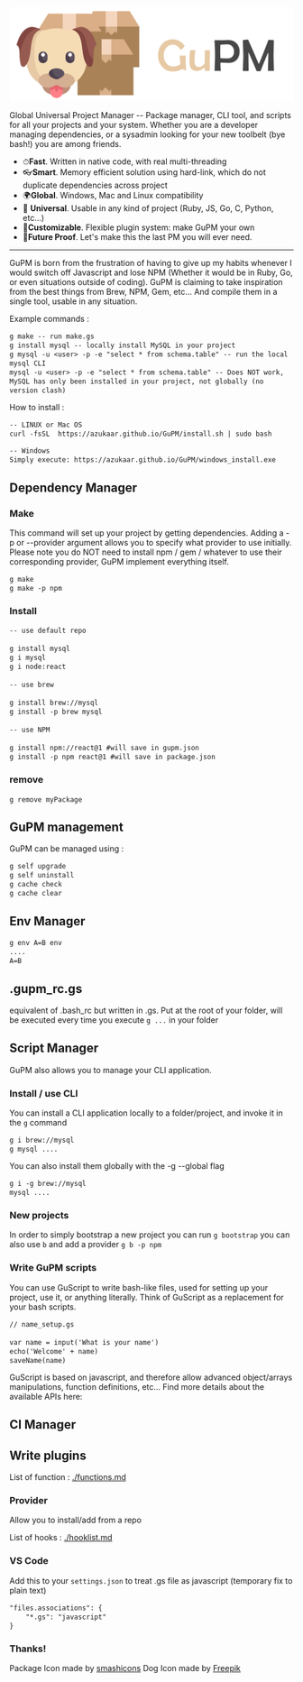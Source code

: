 ![dog](./banner.png)

Global Universal Project Manager -- Package manager, CLI tool, and scripts for all your projects and your system. Whether you are a developer managing dependencies, or a sysadmin looking for your new toolbelt (bye bash!) you are among friends.

 * ⏱**Fast**. Written in native code, with real multi-threading
 * 👓**Smart**. Memory efficient solution using hard-link, which do not duplicate dependencies across project
 * 🌍**Global**. Windows, Mac and Linux compatibility
 * 🌈 **Universal**. Usable in any kind of project (Ruby, JS, Go, C, Python, etc...)
 * 👗**Customizable**. Flexible plugin system: make GuPM your own
 * 👝**Future Proof**. Let's make this the last PM you will ever need.

---

GuPM is born from the frustration of having to give up my habits whenever I would switch off Javascript and lose NPM (Whether it would be in Ruby, Go, or even situations outside of coding). GuPM is claiming to take inspiration from the best things from Brew, NPM, Gem, etc... And compile them in a single tool, usable in any situation.

Example commands :

```
g make -- run make.gs
g install mysql -- locally install MySQL in your project
g mysql -u <user> -p -e "select * from schema.table" -- run the local mysql CLI
mysql -u <user> -p -e "select * from schema.table" -- Does NOT work, MySQL has only been installed in your project, not globally (no version clash)
```

How to install : 

```
-- LINUX or Mac OS
curl -fsSL  https://azukaar.github.io/GuPM/install.sh | sudo bash 
```

```
-- Windows
Simply execute: https://azukaar.github.io/GuPM/windows_install.exe
```

## Dependency Manager

### Make

This command will set up your project by getting dependencies. Adding a -p or --provider argument allows you to specify what provider to use initially.
Please note you do NOT need to install npm / gem / whatever to use their corresponding provider, GuPM implement everything itself.

```
g make
g make -p npm
```

### Install

```
-- use default repo

g install mysql
g i mysql
g i node:react

-- use brew

g install brew://mysql
g install -p brew mysql

-- use NPM

g install npm://react@1 #will save in gupm.json
g install -p npm react@1 #will save in package.json
```

### remove

```
g remove myPackage
```

## GuPM management

GuPM can be managed using :

```
g self upgrade
g self uninstall
g cache check
g cache clear
```


## Env Manager

```
g env A=B env
....
A=B
```

## .gupm_rc.gs

equivalent of .bash_rc but written in .gs.
Put at the root of your folder, will be executed every time you execute `g ...` in your folder

## Script Manager

GuPM also allows you to manage your CLI application.

### Install / use CLI

You can install a CLI application locally to a folder/project, and invoke it in the `g` command

```
g i brew://mysql
g mysql ....
```

You can also install them globally with the -g --global flag

```
g i -g brew://mysql
mysql ....
```

### New projects

In order to simply bootstrap a new project you can run `g bootstrap` you can also use `b` and add a provider `g b -p npm`

### Write GuPM scripts

You can use GuScript to write bash-like files, used for setting up your project, use it, or anything literally.
Think of GuScript as a replacement for your bash scripts.

```
// name_setup.gs

var name = input('What is your name')
echo('Welcome' + name)
saveName(name)
```

GuScript is based on javascript, and therefore allow advanced object/arrays manipulations, function definitions, etc...
Find more details about the available APIs here:

## CI Manager

## Write plugins
List of function : [./functions.md](Functions)

### Provider

Allow you to install/add from a repo

List of hooks : [./hooklist.md](Hooklist)

### VS Code 

Add this to your `settings.json` to treat .gs file as javascript (temporary fix to plain text)

```
"files.associations": {
    "*.gs": "javascript"
}
```

### Thanks!
Package Icon made by [smashicons](https://www.smashicons.com/)
Dog Icon made by [Freepik](https://www.freepik.com/)